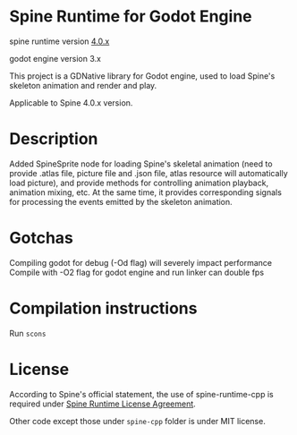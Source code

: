# Spine Runtime for Godot Engine

spine runtime version [4.0.x](https://github.com/EsotericSoftware/spine-runtimes/commit/555c124a4440526ac2b89232e12037563c0e0100)

godot engine version 3.x

This project is a GDNative library for Godot engine, used to load Spine's skeleton animation and render and play.

Applicable to Spine 4.0.x version.

# Description
Added SpineSprite node for loading Spine's skeletal animation (need to provide .atlas file, picture file and .json file, atlas resource will automatically load picture), and provide methods for controlling animation playback, animation mixing, etc. At the same time, it provides corresponding signals for processing the events emitted by the skeleton animation.

# Gotchas
Compiling godot for debug (-Od flag) will severely impact performance
Compile with -O2 flag for godot engine and run linker can double fps

# Compilation instructions
Run `scons`

# License
According to Spine's official statement, the use of spine-runtime-cpp is required under [Spine Runtime License Agreement](http://zh.esotericsoftware.com/spine-runtimes-license).

Other code except those under `spine-cpp` folder is under MIT license.
